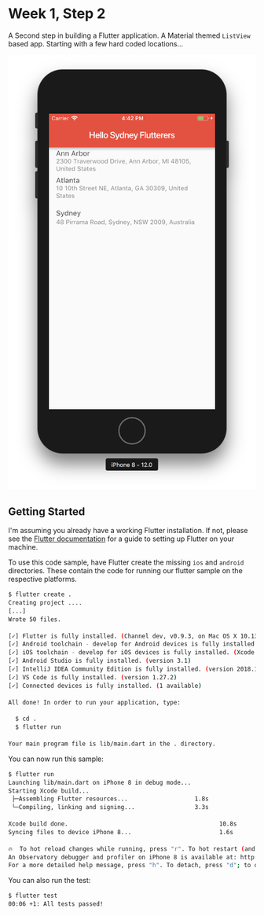 # Week 1, Step 2

A Second step in building a Flutter application. A Material themed
`ListView` based app. Starting with a few hard coded locations...

![Step 2 Screenshot](../screenshots/Step_2.png)

## Getting Started

I'm assuming you already have a working Flutter installation. If not,
please see the [Flutter documentation](https://flutter.io/) for a guide
to setting up Flutter on your machine.

To use this code sample, have Flutter create the missing `ios` and `android`
directories. These contain the code for running our flutter sample on the
respective platforms.

```bash
$ flutter create .
Creating project ....
[...]
Wrote 50 files.

[✓] Flutter is fully installed. (Channel dev, v0.9.3, on Mac OS X 10.13.6 17G65, locale en-US)
[✓] Android toolchain - develop for Android devices is fully installed. (Android SDK 28.0.2)
[✓] iOS toolchain - develop for iOS devices is fully installed. (Xcode 10.0)
[✓] Android Studio is fully installed. (version 3.1)
[✓] IntelliJ IDEA Community Edition is fully installed. (version 2018.1)
[✓] VS Code is fully installed. (version 1.27.2)
[✓] Connected devices is fully installed. (1 available)

All done! In order to run your application, type:

  $ cd .
  $ flutter run

Your main program file is lib/main.dart in the . directory.
```

You can now run this sample:

```bash
$ flutter run
Launching lib/main.dart on iPhone 8 in debug mode...
Starting Xcode build...
 ├─Assembling Flutter resources...                   1.8s
 └─Compiling, linking and signing...                 3.3s

Xcode build done.                                           10.8s
Syncing files to device iPhone 8...                         1.6s

🔥  To hot reload changes while running, press "r". To hot restart (and rebuild state), press "R".
An Observatory debugger and profiler on iPhone 8 is available at: http://127.0.0.1:62506/
For a more detailed help message, press "h". To detach, press "d"; to quit, press "q".
```

You can also run the test:

```bash
$ flutter test
00:06 +1: All tests passed!
```